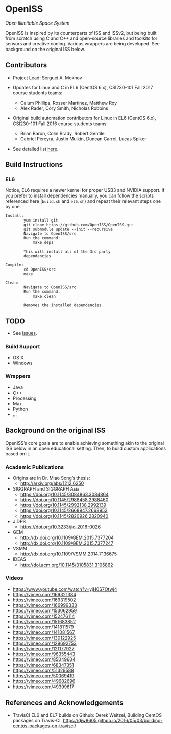 # OpenISS

*Open Illimitable Space System*

OpenISS is inspired by its counterparts of ISS and ISSv2, but being built
from scratch using C and C++ and open-source libraries and toolkits for
sensors and creative coding. Various wrappers are being developed.
See background on the original ISS below.

## Contributors ##

* Project Lead: Serguei A. Mokhov

* Updates for Linux and C in EL6 (CentOS 6.x), CSI230-101 Fall 2017 course students teams:
  - Calum Phillips, Rosser Martinez, Matthew Roy
  - Alex Rader, Cory Smith, Nicholas Robbins

* Original build automation contributors for Linux in EL6 (CentOS 6.x), CSI230-101 Fall 2016 course students teams:
  - Brian Baron, Colin Brady, Robert Gentile
  - Gabriel Pereyra, Justin Mulkin, Duncan Carrol, Lucas Spiker 

* See detailed list [here](doc/CONTRIBUTORS.md).

## Build Instructions ##

### EL6 ###

Notice, EL6 requires a newer kernel for
proper USB3 and NVIDIA support. If you prefer
to install dependencies manually, you can follow
the scripts referenced here (`build.sh` and `el6.sh`) and repeat their
relevant steps one by one.

	Install:
			yum install git
			git clone https://github.com/OpenISS/OpenISS.git
			git submodule update --init --recursive
			Navigate to OpenISS/src
			Run the command:
				make deps

			This will install all of the 3rd party
			dependencies

	Compile:	
			cd OpenISS/src
			make

	Clean:		
			Navigate to OpenISS/src
			Run the command:
				make clean

			Removes the installed dependencies

## TODO ##

* See [issues](https://github.com/OpenISS/OpenISS/issues).

### Build Support ###

* OS X
* Windows

### Wrappers ###

* Java
* C++
* Processing
* Max
* Python
* ...

## Background on the original ISS ##

OpenISS’s core goals are to enable achieving something akin
to the original ISS below in an open educational setting. Then,
to build custom applications based on it.

### Academic Publications ###

* Origins are in Dr. Miao Song’s thesis:
  * http://arxiv.org/abs/1212.6250
* SIGGRAPH and SIGGRAPH Asia
  * https://doi.org/10.1145/3084863.3084864
  * https://doi.org/10.1145/2988458.2988460
  * https://doi.org/10.1145/2992138.2992139
  * https://doi.org/10.1145/2668947.2668953
  * https://doi.org/10.1145/2820926.2820940
* JIDPS
  * https://doi.org/10.3233/jid-2016-0026
* GEM
  * http://dx.doi.org/10.1109/GEM.2015.7377204
  * http://dx.doi.org/10.1109/GEM.2015.7377247
* VSMM
  * http://dx.doi.org/10.1109/VSMM.2014.7136675
* IDEAS
  * http://doi.acm.org/10.1145/3105831.3105862

### Videos ###

* https://www.youtube.com/watch?v=yjH0S7Otwj4
* https://vimeo.com/169321384
* https://vimeo.com/169319502
* https://vimeo.com/166999333
* https://vimeo.com/153062959
* https://vimeo.com/152476114
* https://vimeo.com/151683852
* https://vimeo.com/141811579
* https://vimeo.com/141081567
* https://vimeo.com/130122925
* https://vimeo.com/129692753
* https://vimeo.com/121177927
* https://vimeo.com/96355443
* https://vimeo.com/85049604
* https://vimeo.com/68347351
* https://vimeo.com/51329588
* https://vimeo.com/50069419
* https://vimeo.com/49682696
* https://vimeo.com/49399617

## References and Acknowledgements ##

* TravisCI EL6 and EL7 builds on Github:
  Derek Weitzel, Building CentOS packages on Travis-CI,
  https://djw8605.github.io/2016/05/03/building-centos-packages-on-travisci/
